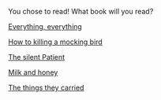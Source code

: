 You chose to read! What book will you read?

[Everything, everything](end5.md) <br>

[How to killing a mocking bird](end5.md) <br>

[The silent Patient](end5.md) <br>

[Milk and honey](end5.md) <br>

[The things they carried](end5.md)